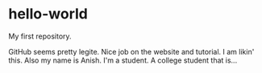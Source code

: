# hello-world
My first repository.

GitHub seems pretty legite. Nice job on the website and tutorial. I am likin' this. 
Also my name is Anish. I'm a student. A college student that is...
